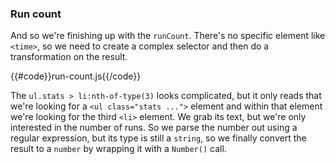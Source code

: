 ### Run count
And so we're finishing up with the `runCount`. There's no specific element like `<time>`, so we need to create
a complex selector and then do a transformation on the result.

{{#code}}run-count.js{{/code}}

The `ul.stats > li:nth-of-type(3)` looks complicated, but it only reads that we're looking for a `<ul class="stats ...">` element and within that
element we're looking for the third `<li>` element. We grab its text, but we're only interested in the number of runs. So we parse the number out
using a regular expression, but its type is still a `string`, so we finally convert the result to a `number` by wrapping it with a `Number()` call.
